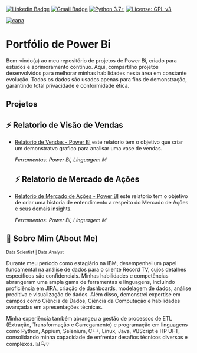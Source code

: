 [![Linkedin Badge](https://img.shields.io/badge/-Igor_Borges-blue?style=flat-square&logo=Linkedin&logoColor=white&link=https://www.https://www.linkedin.com/in/igor-silva-borges/)](https://www.linkedin.com/in/igor-silva-borges/) 
[![Gmail Badge](https://img.shields.io/badge/-Gmail-c14438?style=flat-square&logo=Gmail&logoColor=white&link=mailto:igorm4aster@gmail.com)](mailto:igorm4aster@gmail.com) [![Python 3.7+](https://img.shields.io/badge/python-3.7+-blue.svg)](https://www.python.org/downloads/release/python-360/) [![License: GPL v3](https://img.shields.io/badge/License-GPLv3-blue.svg)](https://www.gnu.org/licenses/gpl-3.0) 


[![capa](https://cdn.discordapp.com/attachments/1088554408469602305/1141403743376658433/Black_Technology_LinkedIn_Banner_7.jpg)](https://github.com/Igor-snBorges?tab=repositories)

# Portfólio de Power Bi

Bem-vindo(a) ao meu repositório de projetos de Power Bi, criado para estudos e aprimoramento contínuo. Aqui, compartilho projetos desenvolvidos para melhorar minhas habilidades nesta área em constante evolução. Todos os dados são usados apenas para fins de demonstração, garantindo total privacidade e conformidade ética.

## Projetos 

## ⚡️ Relatorio de Visão de Vendas

* [Relatorio de Vendas - Power BI](https://github.com/Igor-snBorges/Portfolio-Power-Bi/blob/main/Relatorio%20de%20vendas.pbix) este relatorio tem o objetivo que criar um demonstratvo grafico para analisar uma vase de vendas.
       
  _Ferramentas: Power Bi, Linguagem M_


  ## ⚡️ Relatorio de Mercado de Ações

* [Relatorio de Mercado de Ações - Power BI](https://github.com/Igor-snBorges/Portfolio-Power-Bi/blob/main/Relatorio%20de%20vendas.pbix) este relatorio tem o objetivo de criar uma historia de entendimento a respeito do Mercado de Ações e seus demais insights.
       
  _Ferramentas: Power Bi, Linguagem M_

 
## 👋 Sobre Mim (About Me)

<sub> Data Scientist | Data Analyst    </sub>

Durante meu período como estagiário na IBM, desempenhei um papel fundamental na análise de dados para o cliente Record TV, cujos detalhes específicos são confidenciais. Minhas habilidades e competências abrangeram uma ampla gama de ferramentas e linguagens, incluindo proficiência em JIRA, criação de dashboards, modelagem de dados, análise preditiva e visualização de dados. Além disso, demonstrei expertise em campos como Ciência de Dados, Ciência da Computação e habilidades avançadas em apresentações técnicas.

Minha experiência também abrangeu a gestão de processos de ETL (Extração, Transformação e Carregamento) e programação em linguagens como Python, Appium, Selenium, C++, Linux, Java, VBScript e HP UFT, consolidando minha capacidade de enfrentar desafios técnicos diversos e complexos. 📊🔍💡


  
